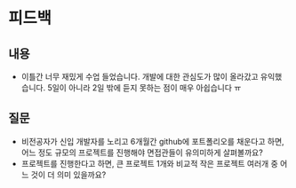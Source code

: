 # 피드백

## 내용
- 이틀간 너무 재밌게 수업 들었습니다. 개발에 대한 관심도가 많이 올라갔고 유익했습니다. 5일이 아니라 2일 밖에 듣지 못하는 점이 매우 아쉽습니다 ㅠ

## 질문
- 비전공자가 신입 개발자를 노리고 6개월간 github에 포트폴리오를 채운다고 하면, 어느 정도 규모의 프로젝트를 진행해야 면접관들이 유의미하게 살펴볼까요?
- 프로젝트를 진행한다고 하면, 큰 프로젝트 1개와 비교적 작은 프로젝트 여러개 중 어느 것이 더 의미 있을까요?
